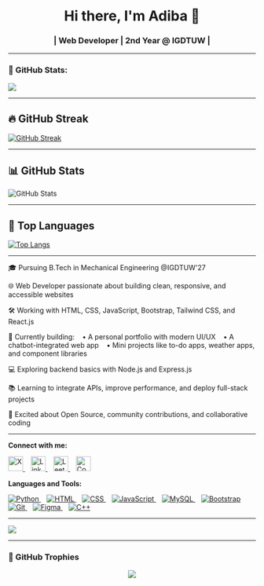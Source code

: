 <h1 align="center">Hi there, I'm Adiba 🌸</h1>
<h3 align="center"> | Web Developer | 2nd Year @ IGDTUW |</h3>

---
### 🔪 GitHub Stats:
<p align="left">
  <img src="https://github-readme-stats.vercel.app/api/top-langs/?username=adiba-zehra&layout=compact&theme=tokyonight" />

---

## 🔥 GitHub Streak
[![GitHub Streak](https://streak-stats.demolab.com?user=adiba-zehra&theme=highcontrast&hide_border=true)](https://git.io/streak-stats)

---

## 📊 GitHub Stats
![GitHub Stats](https://github-readme-stats.vercel.app/api?username=adiba-zehra&show_icons=true&theme=radical&hide_border=true)

---

## 📌 Top Languages
[![Top Langs](https://github-readme-stats.vercel.app/api/top-langs/?username=adiba-zehra&layout=compact&theme=tokyonight)](https://github.com/anuraghazra/github-readme-stats)

---

🎓 Pursuing B.Tech in Mechanical Engineering @IGDTUW'27

🌐 Web Developer passionate about building clean, responsive, and accessible websites

🛠️ Working with HTML, CSS, JavaScript, Bootstrap, Tailwind CSS, and React.js

🚀 Currently building:
   • A personal portfolio with modern UI/UX
   • A chatbot-integrated web app
   • Mini projects like to-do apps, weather apps, and component libraries

💻 Exploring backend basics with Node.js and Express.js

📚 Learning to integrate APIs, improve performance, and deploy full-stack projects

🌟 Excited about Open Source, community contributions, and collaborative coding

---

**Connect with me:**

<p align="left">
  <span style="padding-right:12px;">
    <a href="https://x.com/zehra_adiba" target="_blank">
      <img src="https://cdn.jsdelivr.net/gh/devicons/devicon/icons/twitter/twitter-original.svg" alt="X" width="30" height="30"/>
    </a>
  </span>
  
  <span style="padding-right:12px;">
    <a href="https://www.linkedin.com/in/adibaz/" target="_blank">
      <img src="https://cdn.jsdelivr.net/gh/devicons/devicon/icons/linkedin/linkedin-original.svg" alt="LinkedIn" width="30" height="30"/>
    </a>
  </span>

  <span style="padding-right:12px;">
    <a href="https://leetcode.com/u/adibazehra/" target="_blank">
      <img src="https://upload.wikimedia.org/wikipedia/commons/1/19/LeetCode_logo_black.png" alt="LeetCode" width="30" height="30"/>
    </a>
  </span>

  <span style="padding-right:12px;">
    <a href="https://codeforces.com/profile/adibazehra18" target="_blank">
      <img src="https://sta.codeforces.com/s/42181/images/codeforces-logo-with-telegram.png" alt="Codeforces" width="30" height="30"/>
    </a>
  </span>
</p>

**Languages and Tools:**

<p align="left">
  <span style="padding-right:12px;">
    <a href="https://www.python.org/" target="_blank">
      <img src="https://skillicons.dev/icons?i=python" alt="Python" />
    </a>
  </span>
  
  <span style="padding-right:12px;">
    <a href="https://www.w3schools.com/html/" target="_blank">
      <img src="https://skillicons.dev/icons?i=html" alt="HTML" />
    </a>
  </span>

  <span style="padding-right:12px;">
    <a href="https://www.w3schools.com/css/" target="_blank">
      <img src="https://skillicons.dev/icons?i=css" alt="CSS" />
    </a>
  </span>

  <span style="padding-right:12px;">
    <a href="https://www.javascript.com/" target="_blank">
      <img src="https://skillicons.dev/icons?i=js" alt="JavaScript" />
    </a>
  </span>

  <span style="padding-right:12px;">
    <a href="https://www.mysql.com/" target="_blank">
      <img src="https://skillicons.dev/icons?i=mysql" alt="MySQL" />
    </a>
  </span>

  <span style="padding-right:12px;">
    <a href="https://getbootstrap.com/" target="_blank">
      <img src="https://skillicons.dev/icons?i=bootstrap" alt="Bootstrap" />
    </a>
  </span>

  <span style="padding-right:12px;">
    <a href="https://git-scm.com/" target="_blank">
      <img src="https://skillicons.dev/icons?i=git" alt="Git" />
    </a>
  </span>

  <span style="padding-right:12px;">
    <a href="https://figma.com/" target="_blank">
      <img src="https://skillicons.dev/icons?i=figma" alt="Figma" />
    </a>
  </span>

  <span style="padding-right:12px;">
    <a href="https://cplusplus.com/" target="_blank">
      <img src="https://skillicons.dev/icons?i=cpp" alt="C++" />
    </a>
  </span>
</p>

---

<p>
  <img src="https://github-readme-stats.vercel.app/api?username=adiba-zehra&show_icons=true&theme=tokyonight" />
</p>

---

### 🌟 GitHub Trophies
<p align="center">
  <img src="https://github-profile-trophy.vercel.app/?username=adiba-zehra&theme=discord&row=1&margin-w=20&no-frame=true" />
</p>
